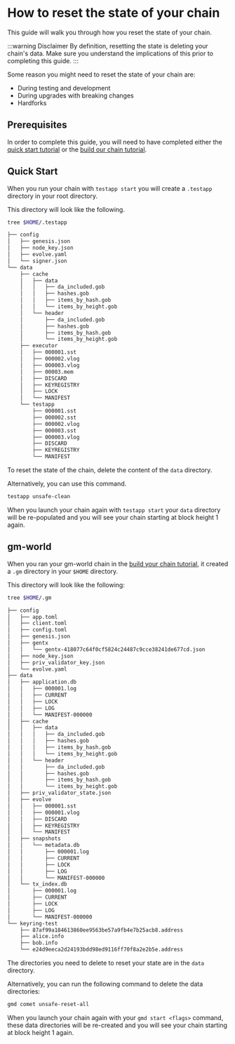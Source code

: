 # How to reset the state of your chain

This guide will walk you through how you reset the state of your chain.

:::warning Disclaimer
By definition, resetting the state is deleting your chain's data. Make sure you understand the implications of this prior to completing this guide.
:::

Some reason you might need to reset the state of your chain are:

* During testing and development
* During upgrades with breaking changes
* Hardforks

## Prerequisites

In order to complete this guide, you will need to have completed either the [quick start tutorial](./quick-start.md) or the [build our chain tutorial](./gm-world.md).

## Quick Start

When you run your chain with `testapp start` you will create a `.testapp` directory in your root directory.

This directory will look like the following.

```bash
tree $HOME/.testapp

├── config
│   ├── genesis.json
│   ├── node_key.json
│   ├── evolve.yaml
│   └── signer.json
└── data
    ├── cache
    │   ├── data
    │   │   ├── da_included.gob
    │   │   ├── hashes.gob
    │   │   ├── items_by_hash.gob
    │   │   └── items_by_height.gob
    │   └── header
    │       ├── da_included.gob
    │       ├── hashes.gob
    │       ├── items_by_hash.gob
    │       └── items_by_height.gob
    ├── executor
    │   ├── 000001.sst
    │   ├── 000002.vlog
    │   ├── 000003.vlog
    │   ├── 00003.mem
    │   ├── DISCARD
    │   ├── KEYREGISTRY
    │   ├── LOCK
    │   └── MANIFEST
    └── testapp
        ├── 000001.sst
        ├── 000002.sst
        ├── 000002.vlog
        ├── 000003.sst
        ├── 000003.vlog
        ├── DISCARD
        ├── KEYREGISTRY
        └── MANIFEST
```

To reset the state of the chain, delete the content of the `data` directory.

Alternatively, you can use this command.

```bash
testapp unsafe-clean
```

When you launch your chain again with `testapp start` your `data` directory will be re-populated and you will see your chain starting at block height 1 again.

## gm-world

When you ran your gm-world chain in the [build your chain tutorial](./gm-world.md), it created a `.gm` directory in your `$HOME` directory.

This directory will look like the following:

```bash
tree $HOME/.gm

├── config
│   ├── app.toml
│   ├── client.toml
│   ├── config.toml
│   ├── genesis.json
│   ├── gentx
│   │   └── gentx-418077c64f0cf5824c24487c9cce38241de677cd.json
│   ├── node_key.json
│   ├── priv_validator_key.json
│   └── evolve.yaml
├── data
│   ├── application.db
│   │   ├── 000001.log
│   │   ├── CURRENT
│   │   ├── LOCK
│   │   ├── LOG
│   │   └── MANIFEST-000000
│   ├── cache
│   │   ├── data
│   │   │   ├── da_included.gob
│   │   │   ├── hashes.gob
│   │   │   ├── items_by_hash.gob
│   │   │   └── items_by_height.gob
│   │   └── header
│   │       ├── da_included.gob
│   │       ├── hashes.gob
│   │       ├── items_by_hash.gob
│   │       └── items_by_height.gob
│   ├── priv_validator_state.json
│   ├── evolve
│   │   ├── 000001.sst
│   │   ├── 000001.vlog
│   │   ├── DISCARD
│   │   ├── KEYREGISTRY
│   │   └── MANIFEST
│   ├── snapshots
│   │   └── metadata.db
│   │       ├── 000001.log
│   │       ├── CURRENT
│   │       ├── LOCK
│   │       ├── LOG
│   │       └── MANIFEST-000000
│   └── tx_index.db
│       ├── 000001.log
│       ├── CURRENT
│       ├── LOCK
│       ├── LOG
│       └── MANIFEST-000000
└── keyring-test
    ├── 87af99a184613860ee9563be57a9fb4e7b25acb8.address
    ├── alice.info
    ├── bob.info
    └── e24d9eeca2d24193bdd98ed9116ff70f8a2e2b5e.address
```

The directories you need to delete to reset your state are in the `data` directory.

Alternatively, you can run the following command to delete the data directories:

```bash
gmd comet unsafe-reset-all
```

When you launch your chain again with your `gmd start <flags>` command, these data directories will be re-created and you will see your chain starting at block height 1 again.
